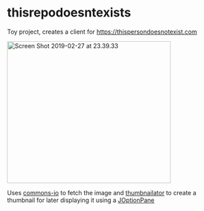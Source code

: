 # thisrepodoesntexists

Toy project, creates a client for https://thispersondoesnotexist.com

<img src="https://roadtonerdvana.files.wordpress.com/2019/02/screen-shot-2019-02-27-at-23.39.33.png" alt="Screen Shot 2019-02-27 at 23.39.33" width="382" height="330" class="alignnone size-full wp-image-355" />

Uses <a href=https://commons.apache.org/proper/commons-io/>commons-io</a> to fetch the image and <a href=https://github.com/coobird/thumbnailator>thumbnailator</a> to create a thumbnail for later displaying it using a <a href= https://docs.oracle.com/javase/8/docs/api/javax/swing/JOptionPane.html>JOptionPane</a>
